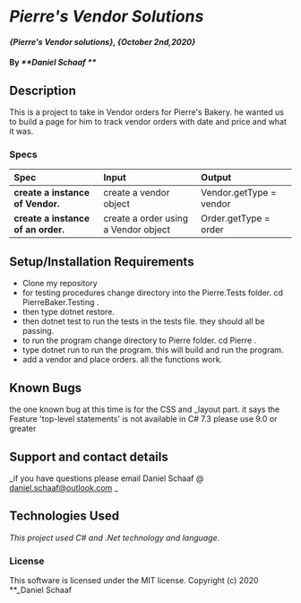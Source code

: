 # _Pierre's Vendor Solutions_

#### _{Pierre's Vendor solutions}, {October 2nd,2020}_

#### By _**Daniel Schaaf **_

## Description

This is a project to take in Vendor orders for Pierre's Bakery. he wanted us to build a page for him to track vendor orders with date and price and what it was.

### Specs
| Spec | Input | Output |
| :-------------     | :------------- | :------------- |
| **create a instance of Vendor.** | create a vendor object |Vendor.getType = vendor|
| **create a instance of an order.** | create a order using a Vendor object |Order.getType = order|




## Setup/Installation Requirements

* Clone my repository
* for testing procedures change directory into the Pierre.Tests folder. cd PierreBaker.Testing . 
* then type dotnet restore.
* then dotnet test to run the tests in the tests file. they should all be passing.
* to run the program change directory to Pierre folder. cd Pierre .
* type dotnet run to run the program. this will build and run the program.
* add a vendor and place orders. all the functions work.


## Known Bugs

the one known bug at this time is for the CSS and _layout part. it says the Feature 'top-level statements' is not available in C# 7.3 please use 9.0 or greater
## Support and contact details

_if you have questions please email Daniel Schaaf @ daniel.schaaf@outlook.com _

## Technologies Used

_This project used C# and .Net technology and language._

### License

This software is licensed under the MIT license.
Copyright (c) 2020 **_Daniel Schaaf